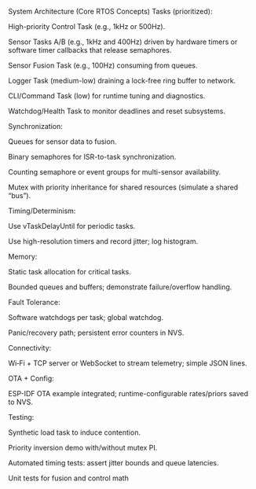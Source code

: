 System Architecture (Core RTOS Concepts)
Tasks (prioritized):

High-priority Control Task (e.g., 1kHz or 500Hz).

Sensor Tasks A/B (e.g., 1kHz and 400Hz) driven by hardware timers or software timer callbacks that release semaphores.

Sensor Fusion Task (e.g., 100Hz) consuming from queues.

Logger Task (medium-low) draining a lock-free ring buffer to network.

CLI/Command Task (low) for runtime tuning and diagnostics.

Watchdog/Health Task to monitor deadlines and reset subsystems.

Synchronization:

Queues for sensor data to fusion.

Binary semaphores for ISR-to-task synchronization.

Counting semaphore or event groups for multi-sensor availability.

Mutex with priority inheritance for shared resources (simulate a shared “bus”).

Timing/Determinism:

Use vTaskDelayUntil for periodic tasks.

Use high-resolution timers and record jitter; log histogram.

Memory:

Static task allocation for critical tasks.

Bounded queues and buffers; demonstrate failure/overflow handling.

Fault Tolerance:

Software watchdogs per task; global watchdog.

Panic/recovery path; persistent error counters in NVS.

Connectivity:

Wi‑Fi + TCP server or WebSocket to stream telemetry; simple JSON lines.

OTA + Config:

ESP-IDF OTA example integrated; runtime-configurable rates/priors saved to NVS.

Testing:

Synthetic load task to induce contention.

Priority inversion demo with/without mutex PI.

Automated timing tests: assert jitter bounds and queue latencies.

Unit tests for fusion and control math